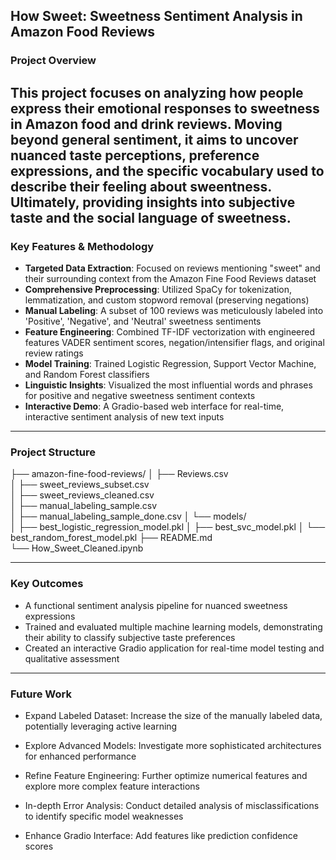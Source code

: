 ## How Sweet: Sweetness Sentiment Analysis in Amazon Food Reviews

### Project Overview
This project focuses on analyzing how people express their emotional responses to sweetness in Amazon food and drink reviews. 
Moving beyond general sentiment, it aims to uncover nuanced taste perceptions, preference expressions, and the specific vocabulary used to describe their feeling about sweentness. 
Ultimately, providing insights into subjective taste and the social language of sweetness.
---

### Key Features & Methodology

- **Targeted Data Extraction**: Focused on reviews mentioning "sweet" and their surrounding context from the Amazon Fine Food Reviews dataset
- **Comprehensive Preprocessing**: Utilized SpaCy for tokenization, lemmatization, and custom stopword removal (preserving negations)
- **Manual Labeling**: A subset of 100 reviews was meticulously labeled into 'Positive', 'Negative', and 'Neutral' sweetness sentiments
- **Feature Engineering**: Combined TF-IDF vectorization with engineered features VADER sentiment scores, negation/intensifier flags, and original review ratings
- **Model Training**: Trained Logistic Regression, Support Vector Machine, and Random Forest classifiers
- **Linguistic Insights**: Visualized the most influential words and phrases for positive and negative sweetness sentiment contexts
- **Interactive Demo**: A Gradio-based web interface for real-time, interactive sentiment analysis of new text inputs
---

### Project Structure

├── amazon-fine-food-reviews/
│   ├── Reviews.csv                 
│   ├── sweet_reviews_subset.csv    
│   ├── sweet_reviews_cleaned.csv   
│   ├── manual_labeling_sample.csv  
│   ├── manual_labeling_sample_done.csv
│   └── models/                     
│       ├── best_logistic_regression_model.pkl
│       ├── best_svc_model.pkl
│       └── best_random_forest_model.pkl
├── README.md                       
└── How_Sweet_Cleaned.ipynb



---

### Key Outcomes

- A functional sentiment analysis pipeline for nuanced sweetness expressions
- Trained and evaluated multiple machine learning models, demonstrating their ability to classify subjective taste preferences
- Created an interactive Gradio application for real-time model testing and qualitative assessment


---

### Future Work

- Expand Labeled Dataset: Increase the size of the manually labeled data, potentially leveraging active learning

- Explore Advanced Models: Investigate more sophisticated architectures for enhanced performance

- Refine Feature Engineering: Further optimize numerical features and explore more complex feature interactions

- In-depth Error Analysis: Conduct detailed analysis of misclassifications to identify specific model weaknesses

- Enhance Gradio Interface: Add features like prediction confidence scores



